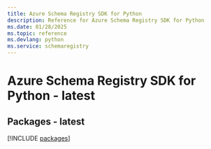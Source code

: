 ```yaml
---
title: Azure Schema Registry SDK for Python
description: Reference for Azure Schema Registry SDK for Python
ms.date: 01/28/2025
ms.topic: reference
ms.devlang: python
ms.service: schemaregistry
---
```

# Azure Schema Registry SDK for Python - latest
## Packages - latest
[!INCLUDE [packages](schema-registry-index.md)]